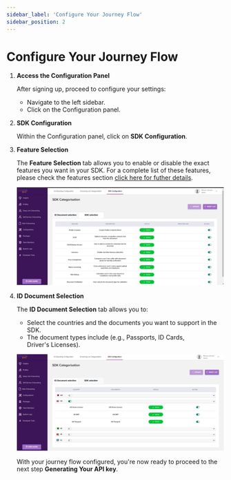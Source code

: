 ```yaml
---
sidebar_label: 'Configure Your Journey Flow'
sidebar_position: 2
---
```


# Configure Your Journey Flow

<!-- ### *1. eee Your Journey Flow*   -->

<!-- After signing up, proceed to configure your settings:

   1. Access the Configuration Panel:
      - Navigate to the left sidebar.
      - Click on the **Configuration panel**.
   2. SDK Configuration:
      - Within the **Configuration panel**, click on **SDK Configuration**.
   3. ID Document Selection:
      - The **Configuration tab** allows you to:
         - Select multiple countries for ID documents and SANs.
         - Modify document types (e.g., Passport, ID Card).
         - Enable OCR and face comparison features.
         - Adjust settings for Name Screening and Risk Rating. -->


<!-- ### Configure Your Journey Flow -->


1. **Access the Configuration Panel**

   After signing up, proceed to configure your settings:
   - Navigate to the left sidebar.
   - Click on the Configuration panel.

2. **SDK Configuration**  

   Within the Configuration panel, click on **SDK Configuration**.

3. **Feature Selection**  

   The **Feature Selection** tab allows you to enable or disable the exact features you want in your SDK. For a complete list of these features, please check the features section [click here for futher details](../features).

      ![My Image](../../static/img/conf.jpg)

4. **ID Document Selection**  

   The **ID Document Selection** tab allows you to:
   - Select the countries and the documents you want to support in the SDK.
   - The document types include (e.g., Passports, ID Cards, Driver's Licenses).

   ![My Image](../../static/img/ukiddoc.png)

   With your journey flow configured, you're now ready to proceed to the next step **Generating Your API key**.
